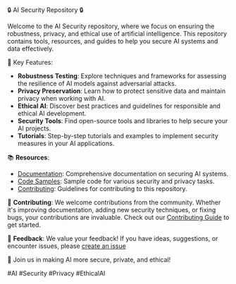 🔒 AI Security Repository 🔒

Welcome to the AI Security repository, where we focus on ensuring the robustness, privacy, and ethical use of artificial intelligence. This repository contains tools, resources, and guides to help you secure AI systems and data effectively.

🌟 Key Features:

- **Robustness Testing**: Explore techniques and frameworks for assessing the resilience of AI models against adversarial attacks.
- **Privacy Preservation**: Learn how to protect sensitive data and maintain privacy when working with AI.
- **Ethical AI**: Discover best practices and guidelines for responsible and ethical AI development.
- **Security Tools**: Find open-source tools and libraries to help secure your AI projects.
- **Tutorials**: Step-by-step tutorials and examples to implement security measures in your AI applications.

📚 **Resources**:
- [Documentation](docs/): Comprehensive documentation on securing AI systems.
- [Code Samples](samples/): Sample code for various security and privacy tasks.
- [Contributing](CONTRIBUTING.md): Guidelines for contributing to this repository.

🤝 **Contributing**:
We welcome contributions from the community. Whether it's improving documentation, adding new security techniques, or fixing bugs, your contributions are invaluable. Check out our [Contributing Guide](CONTRIBUTING.md) to get started.

📢 **Feedback**:
We value your feedback! If you have ideas, suggestions, or encounter issues, please [create an issue](https://github.com/your-username/AI-Security/issues)

🚀 Join us in making AI more secure, private, and ethical!

#AI #Security #Privacy #EthicalAI
